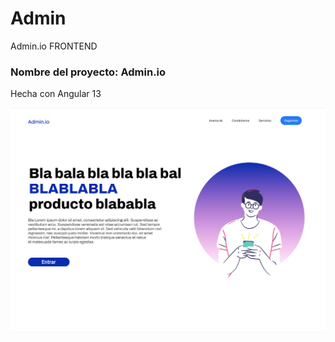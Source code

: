 # Admin
Admin.io FRONTEND
### Nombre del proyecto: Admin.io

Hecha con Angular 13

![alt text](/image_2022-04-07_104756.png)
